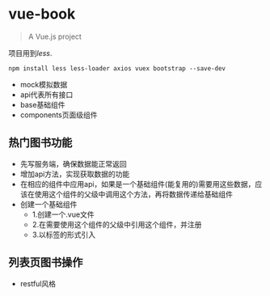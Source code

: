 # vue-book

> A Vue.js project

 项目用到*less*.
```
npm install less less-loader axios vuex bootstrap --save-dev
```
- mock模拟数据
- api代表所有接口
- base基础组件
- components页面级组件

## 热门图书功能
- 先写服务端，确保数据能正常返回
- 增加api方法，实现获取数据的功能
- 在相应的组件中应用api，如果是一个基础组件(能复用的)需要用这些数据，应该在使用这个组件的父级中调用这个方法，再将数据传递给基础组件
- 创建一个基础组件
  - 1.创建一个.vue文件
  - 2.在需要使用这个组件的父级中引用这个组件，并注册
  - 3.以标签的形式引入

## 列表页图书操作
- restful风格
